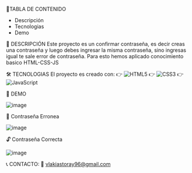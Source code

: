 📃TABLA DE CONTENIDO
* Descripción
* Tecnologias
* Demo

📑 DESCRIPCIÓN
Este proyecto es un confirmar contraseña, es decir creas una contraseña y luego debes ingresar la misma contraseña, sino ingresas igual te sale error de contraseña.
Para esto hemos aplicado conocimiento basico HTML-CSS-JS

🛠 TECNOLOGIAS
El proyecto es creado con:
👉 ![HTML5](https://img.shields.io/badge/html5-%23E34F26.svg?style=for-the-badge&logo=html5&logoColor=white)
👉 ![CSS3](https://img.shields.io/badge/css3-%231572B6.svg?style=for-the-badge&logo=css3&logoColor=white)
👉 ![JavaScript](https://img.shields.io/badge/javascript-%23323330.svg?style=for-the-badge&logo=javascript&logoColor=%23F7DF1E)

🎉 DEMO

![image](https://user-images.githubusercontent.com/91103840/225492038-5e1da0e2-2c96-4641-ba75-65da6d95cae5.png)

📍 Contraseña Erronea

![image](https://user-images.githubusercontent.com/91103840/225492255-b421f17b-2072-42ef-940d-ee810210c322.png)

🔓 Contraseña Correcta

![image](https://user-images.githubusercontent.com/91103840/225492418-04969297-841f-49af-a42b-483643fcc838.png)

📞 CONTACTO: 📩 vlakiastoray96@gmail.com




